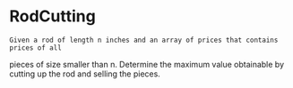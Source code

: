 # RodCutting

    Given a rod of length n inches and an array of prices that contains prices of all 
pieces of size smaller than n.
    Determine the maximum value obtainable by cutting up the rod and selling the pieces. 
